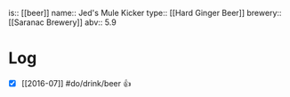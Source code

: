is:: [[beer]]
name:: Jed's Mule Kicker
type:: [[Hard Ginger Beer]]
brewery:: [[Saranac Brewery]]
abv:: 5.9

# Log
- [x] [[2016-07]] #do/drink/beer 👍
